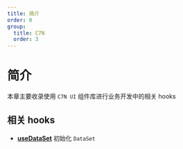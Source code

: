 ```yaml
---
title: 简介
order: 0
group:
  title: C7N
  order: 3
---
```


# 简介

本章主要收录使用 `C7N UI` 组件库进行业务开发中的相关 hooks

## 相关 hooks

- **[useDataSet](/life-cycle/use-code)** 初始化 `DataSet`
